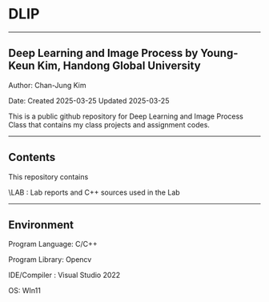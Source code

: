 # DLIP
<hr>

## Deep Learning and Image Process by Young-Keun Kim, Handong Global University
Author: Chan-Jung Kim

Date: Created 2025-03-25
      Updated 2025-03-25

This is a public github repository for Deep Learning and Image Process Class that contains my class projects and assignment codes.
<hr>

## Contents
This repository contains

\LAB : Lab reports and C++ sources used in the Lab
<hr>

## Environment
Program Language: C/C++

Program Library: Opencv

IDE/Compiler : Visual Studio 2022

OS: WIn11
